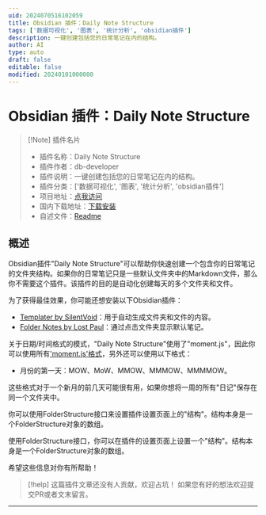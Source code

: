 ```yaml
---
uid: 2024070516102059
title: Obsidian 插件：Daily Note Structure
tags: ['数据可视化', '图表', '统计分析', 'obsidian插件']
description: 一键创建包括您的日常笔记在内的结构。
author: AI
type: auto
draft: false
editable: false
modified: 20240101000000
---
```


# Obsidian 插件：Daily Note Structure

> [!Note] 插件名片
> - 插件名称：Daily Note Structure
> - 插件作者：db-developer
> - 插件说明：一键创建包括您的日常笔记在内的结构。
> - 插件分类：['数据可视化', '图表', '统计分析', 'obsidian插件']
> - 项目地址：[点我访问](https://github.com/db-developer/daily-note-structure)
> - 国内下载地址：[下载安装](https://pkmer.cn/products/plugin/pluginMarket/?daily-note-structure)
> - 自述文件：[Readme](https://ghproxy.net/https://raw.githubusercontent.com/db-developer/daily-note-structure/main/README.md)



## 概述

Obsidian插件"Daily Note Structure"可以帮助你快速创建一个包含你的日常笔记的文件夹结构。如果你的日常笔记只是一些默认文件夹中的Markdown文件，那么你不需要这个插件。该插件的目的是自动化创建每天的多个文件夹和文件。

为了获得最佳效果，你可能还想安装以下Obsidian插件：
- [Templater by SilentVoid](https://obsidian.md/plugins?search=templater)：用于自动生成文件夹和文件的内容。
- [Folder Notes by Lost Paul](https://obsidian.md/plugins?search=folder%20notes)：通过点击文件夹显示默认笔记。

关于日期/时间格式的模式，"Daily Note Structure"使用了"moment.js"，因此你可以使用所有['moment.js'格式](https://momentjs.com/docs/#/displaying/format/)，另外还可以使用以下格式：
- 月份的第一天：MOW、MoW、MMOW、MMMOW、MMMMOW。

这些格式对于一个新月的前几天可能很有用，如果你想将一周的所有"日记"保存在同一个文件夹中。

你可以使用FolderStructure接口来设置插件设置页面上的"结构"。结构本身是一个FolderStructure对象的数组。

使用FolderStructure接口，你可以在插件的设置页面上设置一个"结构"。结构本身是一个FolderStructure对象的数组。

希望这些信息对你有所帮助！


> [!help] 
> 这篇插件文章还没有人贡献，欢迎占坑！
> 如果您有好的想法欢迎提交PR或者文末留言。
> 

---



